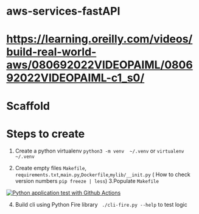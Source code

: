 # aws-services-fastAPI

# https://learning.oreilly.com/videos/build-real-world-aws/080692022VIDEOPAIML/080692022VIDEOPAIML-c1_s0/

# Scaffold

# Steps to create

1. Create a python virtualenv `python3 -m venv  ~/.venv` or `virtualenv ~/.venv`

2. Create empty files `Makefile`, `requirements.txt`,`main.py`,`Dockerfile`,`mylib/__init.py`
   ( How to check version numbers `pip freeze | less`)
   3.Populate `Makefile`

[![Python application test with Github Actions](https://github.com/rohituks/aws-services-fastAPI/actions/workflows/devops.yml/badge.svg)](https://github.com/rohituks/aws-services-fastAPI/actions/workflows/devops.yml)

4. Build cli using Python Fire library ` ./cli-fire.py --help` to test logic
